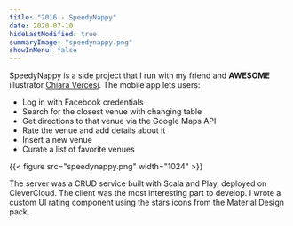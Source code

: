 ```yaml
---
title: "2016 - SpeedyNappy"
date: 2020-07-10
hideLastModified: true
summaryImage: "speedynappy.png"
showInMenu: false
---
```


SpeedyNappy is a side project that I run with my friend and **AWESOME** illustrator [Chiara Vercesi](https://www.behance.net/chiaravercesi).
The mobile app lets users:

- Log in with Facebook credentials
- Search for the closest venue with changing table
- Get directions to that venue via the Google Maps API
- Rate the venue and add details about it
- Insert a new venue
- Curate a list of favorite venues

{{< figure src="speedynappy.png" width="1024" >}}

The server was a CRUD service built with Scala and Play, deployed on CleverCloud. The client was the most interesting
part to develop. I wrote a custom UI rating component using the stars icons from the Material Design pack.



